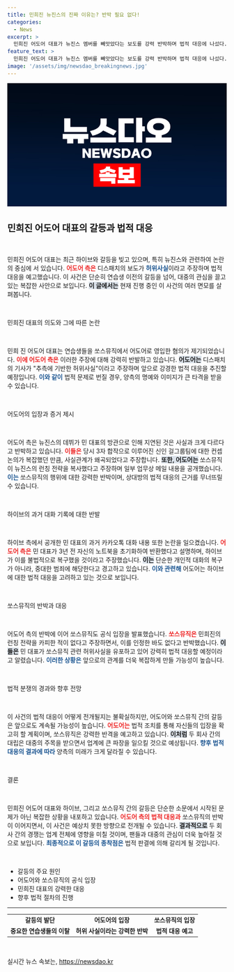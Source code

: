 ```yaml
---
title: 민희진 뉴진스의 진짜 이유는? 반박 필요 없다!
categories:
  - News
excerpt: >
  민희진 어도어 대표가 뉴진스 멤버를 빼앗았다는 보도를 강력 반박하며 법적 대응에 나섰다. 어도어 측은 허위사실이라며 명예훼손과 업무방해를 주장, 쏘스뮤직과의 갈등이 심화되고 있다.
feature_text: >
  민희진 어도어 대표가 뉴진스 멤버를 빼앗았다는 보도를 강력 반박하며 법적 대응에 나섰다. 어도어 측은 허위사실이라며 명예훼손과 업무방해를 주장, 쏘스뮤직과의 갈등이 심화되고 있다.
image: '/assets/img/newsdao_breakingnews.jpg'
---
```


<p><img src="/assets/img/newsdao_breakingnews.jpg" alt="koreaapp 속보" /></p>

<h2 data-ke-size="size26">민희진 어도어 대표의 갈등과 법적 대응</h2>

<p data-ke-size="size16">&nbsp;</p>

<p>민희진 어도어 대표는 최근 하이브와 갈등을 빚고 있으며, 특히 뉴진스와 관련하여 논란의 중심에 서 있습니다. <b><span style="color: #ee2323;">어도어 측은</span></b> 디스패치의 보도가 <b><span style="color: #1a5490;">허위사실</span></b>이라고 주장하며 법적 대응을 예고했습니다. 이 사건은 단순히 연습생 이전의 갈등을 넘어, 대중의 관심을 끌고 있는 복잡한 사안으로 보입니다. <b><span style="background-color: #21538527;">이 글에서는</span></b> 현재 진행 중인 이 사건의 여러 면모를 살펴봅니다.</p>

<p data-ke-size="size16">&nbsp;</p>

<p>민희진 대표의 의도와 그에 따른 논란</p>

<p data-ke-size="size16">&nbsp;</p>

<p>민희 진 어도어 대표는 연습생들을 쏘스뮤직에서 어도어로 영입한 혐의가 제기되었습니다. <b><span style="color: #ee2323;">이에 어도어 측은</span></b> 이러한 주장에 대해 강력히 반발하고 있습니다. <b><span style="background-color: #21538527;">어도어는</span></b> 디스패치의 기사가 "추측에 기반한 허위사실"이라고 주장하며 앞으로 강경한 법적 대응을 추진할 예정입니다. <b><span style="color: #1a5490;">이와 같이</span></b> 법적 문제로 번질 경우, 양측의 명예와 이미지가 큰 타격을 받을 수 있습니다. </p>

<p data-ke-size="size16">&nbsp;</p>

<p>어도어의 입장과 증거 제시</p>

<p data-ke-size="size16">&nbsp;</p>

<p>어도어 측은 뉴진스의 데뷔가 민 대표의 방관으로 인해 지연된 것은 사실과 크게 다르다고 반박하고 있습니다. <b><span style="color: #ee2323;">이들은</span></b> 당시 3자 합작으로 이루어진 신인 걸그룹팀에 대한 컨셉 논의가 복잡했던 만큼, 사실관계가 왜곡되었다고 주장합니다. <b><span style="background-color: #21538527;">또한, 어도어는</span></b> 쏘스뮤직이 뉴진스의 런칭 전략을 복사했다고 주장하며 일부 업무상 메일 내용을 공개했습니다. <b><span style="color: #1a5490;">이는</span></b> 쏘스뮤직의 행위에 대한 강력한 반박이며, 상대방의 법적 대응의 근거를 무너뜨릴 수 있습니다. </p>

<p data-ke-size="size16">&nbsp;</p>

<p>하이브의 과거 대화 기록에 대한 반발</p>

<p data-ke-size="size16">&nbsp;</p>

<p>하이브 측에서 공개한 민 대표의 과거 카카오톡 대화 내용 또한 논란을 일으켰습니다. <b><span style="color: #ee2323;">어도어 측은</span></b> 민 대표가 3년 전 자신의 노트북을 초기화하여 반환했다고 설명하며, 하이브가 이를 불법적으로 복구했을 것이라고 주장했습니다. <b><span style="background-color: #21538527;">이는</span></b> 단순한 개인적 대화의 복구가 아니라, 중대한 범죄에 해당한다고 경고하고 있습니다. <b><span style="color: #1a5490;">이와 관련해</span></b> 어도어는 하이브에 대한 법적 대응을 고려하고 있는 것으로 보입니다.</p>

<p data-ke-size="size16">&nbsp;</p>

<p>쏘스뮤직의 반박과 대응</p>

<p data-ke-size="size16">&nbsp;</p>

<p>어도어 측의 반박에 이어 쏘스뮤직도 공식 입장을 발표했습니다. <b><span style="color: #ee2323;">쏘스뮤직은</span></b> 민희진의 런칭 전략을 카피한 적이 없다고 주장하면서, 이를 인정한 바도 없다고 반박했습니다. <b><span style="background-color: #21538527;">이들은</span></b> 민 대표가 쏘스뮤직 관련 허위사실을 유포하고 있어 강력히 법적 대응할 예정이라고 알렸습니다. <b><span style="color: #1a5490;">이러한 상황은</span></b> 앞으로의 관계를 더욱 복잡하게 만들 가능성이 높습니다.</p>

<p data-ke-size="size16">&nbsp;</p>

<p>법적 분쟁의 경과와 향후 전망</p>

<p data-ke-size="size16">&nbsp;</p>

<p>이 사건의 법적 대응이 어떻게 전개될지는 불확실하지만, 어도어와 쏘스뮤직 간의 갈등은 앞으로도 계속될 가능성이 높습니다. <b><span style="color: #ee2323;">어도어는</span></b> 법적 조치를 통해 자신들의 입장을 확고히 할 계획이며, 쏘스뮤직은 강력한 반격을 예고하고 있습니다. <b><span style="background-color: #21538527;">이처럼</span></b> 두 회사 간의 대립은 대중의 주목을 받으면서 업계에 큰 파장을 일으킬 것으로 예상됩니다. <b><span style="color: #1a5490;">향후 법적 대응의 결과에 따라</span></b> 양측의 미래가 크게 달라질 수 있습니다.</p>

<p data-ke-size="size16">&nbsp;</p>

<p>결론</p>

<p data-ke-size="size16">&nbsp;</p>

<p>민희진 어도어 대표와 하이브, 그리고 쏘스뮤직 간의 갈등은 단순한 소문에서 시작된 문제가 아닌 복잡한 상황을 내포하고 있습니다. <b><span style="color: #ee2323;">어도어 측의 법적 대응과</span></b> 쏘스뮤직의 반박이 이어지면서, 이 사건은 예상치 못한 방향으로 전개될 수 있습니다. <b><span style="background-color: #21538527;">결과적으로</span></b> 두 회사 간의 경쟁는 업계 전체에 영향을 미칠 것이며, 팬들과 대중의 관심이 더욱 높아질 것으로 보입니다. <b><span style="color: #1a5490;">최종적으로 이 갈등의 종착점은</span></b> 법적 판결에 의해 갈리게 될 것입니다. </p>

<p data-ke-size="size16">&nbsp;</p>

<ul>
<li>갈등의 주요 원인</li>
<li>어도어와 쏘스뮤직의 공식 입장</li>
<li>민희진 대표의 강력한 대응</li>
<li>향후 법적 절차의 진행</li>
</ul>

<hr>

<table style="width: 100%; border-collapse: collapse;">
<tbody>
<tr>
<td style="text-align: center; height: 17px;"><b>갈등의 발단</b></td>
<td style="text-align: center; height: 17px;"><b>어도어의 입장</b></td>
<td style="text-align: center; height: 17px;"><b>쏘스뮤직의 입장</b></td>
</tr>
<tr>
<td style="text-align: center; height: 17px;"><b>중요한 연습생들의 이탈</b></td>
<td style="text-align: center; height: 17px;"><b>허위 사실이라는 강력한 반박</b></td>
<td style="text-align: center; height: 17px;"><b>법적 대응 예고</b></td>
</tr>
</tbody>
</table>

<p data-ke-size="size16">&nbsp;</p>
실시간 뉴스 속보는, <a href="https://newsdao.kr" rel="dofollow">https://newsdao.kr</a>


